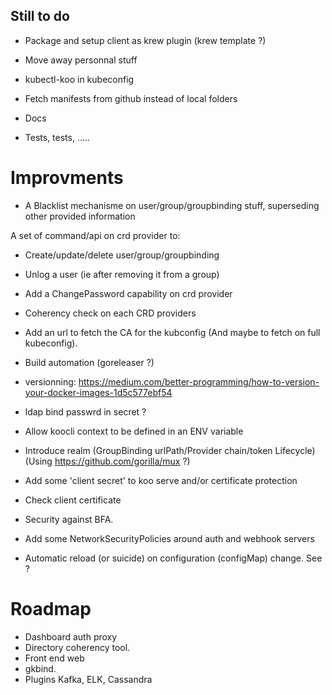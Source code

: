 
## Still to do 

- Package and setup client as krew plugin (krew template ?)
- Move away personnal stuff
- kubectl-koo in kubeconfig
- Fetch manifests from github instead of local folders 
- Docs

- Tests, tests, .....

# Improvments

- A Blacklist mechanisme on user/group/groupbinding stuff, superseding other provided information

A set of command/api on crd provider to:
- Create/update/delete user/group/groupbinding
- Unlog a user (ie after removing it from a group)
- Add a ChangePassword capability on crd provider
- Coherency check on each CRD providers

- Add an url to fetch the CA for the kubconfig (And maybe to fetch on full kubeconfig).

- Build automation (goreleaser ?)
- versionning: https://medium.com/better-programming/how-to-version-your-docker-images-1d5c577ebf54

- ldap bind passwrd in secret ?
- Allow koocli context to be defined in an ENV variable
- Introduce realm (GroupBinding urlPath/Provider chain/token Lifecycle)  (Using https://github.com/gorilla/mux ?)
- Add some 'client secret' to koo serve and/or certificate protection

- Check client certificate
- Security against BFA.
- Add some NetworkSecurityPolicies around auth and webhook servers
- Automatic reload (or suicide) on configuration (configMap) change. See ?

# Roadmap

- Dashboard auth proxy
- Directory coherency tool.
- Front end web
- gkbind.
- Plugins Kafka, ELK, Cassandra


